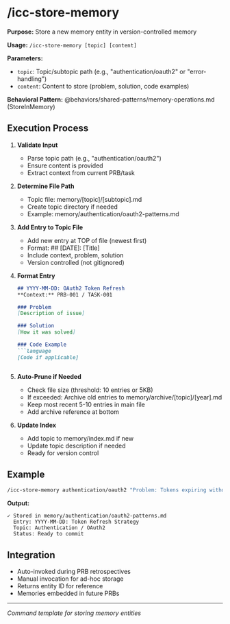 # /icc-store-memory

**Purpose:** Store a new memory entity in version-controlled memory

**Usage:** `/icc-store-memory [topic] [content]`

**Parameters:**
- `topic`: Topic/subtopic path (e.g., "authentication/oauth2" or "error-handling")
- `content`: Content to store (problem, solution, code examples)

**Behavioral Pattern:** @behaviors/shared-patterns/memory-operations.md (StoreInMemory)

## Execution Process

1. **Validate Input**
   - Parse topic path (e.g., "authentication/oauth2")
   - Ensure content is provided
   - Extract context from current PRB/task

2. **Determine File Path**
   - Topic file: memory/[topic]/[subtopic].md
   - Create topic directory if needed
   - Example: memory/authentication/oauth2-patterns.md

3. **Add Entry to Topic File**
   - Add new entry at TOP of file (newest first)
   - Format: ## [DATE]: [Title]
   - Include context, problem, solution
   - Version controlled (not gitignored)

4. **Format Entry**
   ```markdown
   ## YYYY-MM-DD: OAuth2 Token Refresh
   **Context:** PRB-001 / TASK-001
   
   ### Problem
   [Description of issue]
   
   ### Solution
   [How it was solved]
   
   ### Code Example
   ```language
   [Code if applicable]
   ```
   ```

5. **Auto-Prune if Needed**
   - Check file size (threshold: 10 entries or 5KB)
   - If exceeded: Archive old entries to memory/archive/[topic]/[year].md
   - Keep most recent 5-10 entries in main file
   - Add archive reference at bottom

6. **Update Index**
   - Add topic to memory/index.md if new
   - Update topic description if needed
   - Ready for version control

## Example

```bash
/icc-store-memory authentication/oauth2 "Problem: Tokens expiring without refresh. Solution: Implement automatic 401 detection with exponential backoff retry."
```

**Output:**
```
✓ Stored in memory/authentication/oauth2-patterns.md
  Entry: YYYY-MM-DD: Token Refresh Strategy
  Topic: Authentication / OAuth2
  Status: Ready to commit
```

## Integration
- Auto-invoked during PRB retrospectives
- Manual invocation for ad-hoc storage
- Returns entity ID for reference
- Memories embedded in future PRBs

---
*Command template for storing memory entities*